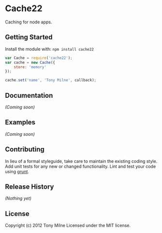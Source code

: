 # Cache22

Caching for node apps.

## Getting Started
Install the module with: `npm install cache22`

```javascript
var Cache = require('cache22');
var cache = new Cache({
	store: 'memory'
});

cache.set('name', 'Tony Milne', callback);
```

## Documentation
_(Coming soon)_

## Examples
_(Coming soon)_

## Contributing
In lieu of a formal styleguide, take care to maintain the existing coding style. Add unit tests for any new or changed functionality. Lint and test your code using [grunt](https://github.com/cowboy/grunt).

## Release History
_(Nothing yet)_

## License
Copyright (c) 2012 Tony Milne
Licensed under the MIT license.
